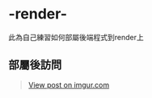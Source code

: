 # -render-
此為自己練習如何部屬後端程式到render上

## 部屬後訪問
<blockquote class="imgur-embed-pub" lang="en" data-id="qGUt2h8"><a href="https://imgur.com/qGUt2h8">View post on imgur.com</a></blockquote><script async src="//s.imgur.com/min/embed.js" charset="utf-8"></script>
